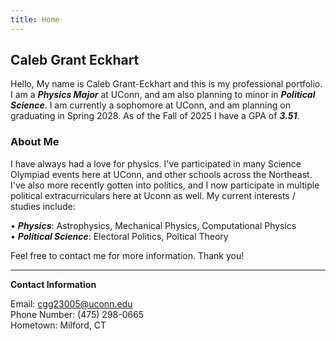 ```yaml
---
title: Home
---
```


## Caleb Grant Eckhart

Hello, My name is Caleb Grant-Eckhart and this is my professional portfolio. I am a ***Physics Major*** at UConn, and am also planning to minor in ***Political Science***. I am currently a sophomore at UConn, and am planning on graduating in Spring 2028. As of the Fall of 2025 I have a GPA of ***3.51***. 

### About Me

I have always had a love for physics. I've participated in many Science Olympiad events here at UConn, and other schools across the Northeast. I've also more recently gotten into politics, and I now participate in multiple political extracurriculars here at Uconn as well. My current interests / studies include:

• ***Physics***: Astrophysics, Mechanical Physics, Computational Physics  
• ***Political Science***: Electoral Politics, Poltical Theory

Feel free to contact me for more information. Thank you!  

***

**Contact Information**

Email: cgg23005@uconn.edu  
Phone Number: (475) 298-0665  
Hometown: Milford, CT
